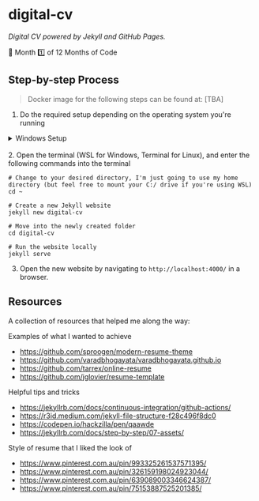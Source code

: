 # digital-cv
*Digital CV powered by Jekyll and GitHub Pages.*

🎯 Month 1️⃣ of 12 Months of Code

## Step-by-step Process

> Docker image for the following steps can be found at: [TBA]


1. Do the required setup depending on the operating system you're running 
<details>
<summary>Windows Setup</summary>
1. Install and configure WSL2 
Follow the instructions found at:
https://learn.microsoft.com/en-us/windows/wsl/install

2. Install Ubuntu in WSL2
Follow the instructions found at:
https://ubuntu.com/tutorials/install-ubuntu-on-wsl2-on-windows-10

I had issues running ```jekyll new``` in Ubuntu 22.04, which is apparently due to an incompatibility with the Brightbox Personal Package Archive and Ubuntu 22.04 (according to https://levelup.gitconnected.com/how-to-install-jekyll-on-wsl-2-13c3b285d513)


3. Install Ruby
Follow the instructions found at:
https://gorails.com/setup/ubuntu/20.04

NOTE: When I did this I had issues with an error on jekyll serve that was due to an unsupported version of Ruby (3.2.0). I had to end up doing a version update using ```gem update --system``` to get this to work

4. Install Jekyll
Follow the instructions found at:
https://jekyllrb.com/docs/installation/ubuntu/

5. Install the Jekyll Gem
NOTE: GitHub pages is only able to support a certain version of jekyll, need to reference the GitHub dependencies page to see which version to install:
https://pages.github.com/versions/ . Thanks to https://www.vgemba.net/blog/Setup-Jekyll-WSL/ for pointing this out.
```
gem install jekyll --version 3.9.2
```
</details>

<br>
2. Open the terminal (WSL for Windows, Terminal for Linux), and enter the following commands into the terminal

```
# Change to your desired directory, I'm just going to use my home directory (but feel free to mount your C:/ drive if you're using WSL)
cd ~

# Create a new Jekyll website
jekyll new digital-cv

# Move into the newly created folder
cd digital-cv

# Run the website locally
jekyll serve
```
3. Open the new website by navigating to ```http://localhost:4000/``` in a browser.

## Resources
A collection of resources that helped me along the way:

Examples of what I wanted to achieve
- https://github.com/sproogen/modern-resume-theme
- https://github.com/varadbhogayata/varadbhogayata.github.io
- https://github.com/tarrex/online-resume
- https://github.com/jglovier/resume-template

Helpful tips and tricks
- https://jekyllrb.com/docs/continuous-integration/github-actions/
- https://r3id.medium.com/jekyll-file-structure-f28c496f8dc0
- https://codepen.io/hackzilla/pen/qaawde
- https://jekyllrb.com/docs/step-by-step/07-assets/

Style of resume that I liked the look of
- https://www.pinterest.com.au/pin/993325261537571395/
- https://www.pinterest.com.au/pin/326159198024923044/
- https://www.pinterest.com.au/pin/639089003346624387/
- https://www.pinterest.com.au/pin/75153887525201385/

